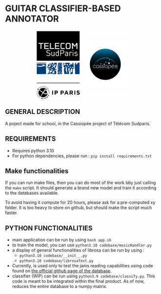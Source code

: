# GUITAR CLASSIFIER-BASED ANNOTATOR
<p align="center">
  <img src="logos/Logo_TSP_IP_Paris_-_Baseline_Noir.png" width="30%" style="vertical-align: middle;"/>
  <img src="logos/cassiopee-logo.png" width="30%" style="vertical-align: middle;"/>
</p>

## GENERAL DESCRIPTION
A poject made for school, in the Cassiopée project of Télécom Sudparis.
## REQUIREMENTS
 * Requires python 3.10
 * For python dependencies, please run :
   ```pip install requirements.txt```

## Make functionalities

If you can run make files, then you can do most of the work bby just calling the `make` script.
It should generate a brand new model and train it according to the databases available.


To avoid having it compute for 20 hours, please ask for a pre-computed xy folder. It is too heavy to store on github, but should make the script much faster.

## PYTHON FUNCTIONALITIES

 * main application can be run by using `bash app.sh`
 * to train the model, you can use `python3.10 codebase/musicHandler.py` 
 * a display of general functionalities of librosa can be run by using :
   * `python3.10 codebase/__init__.py`
   * `python3.10 codebase/librosaTest.py`
 * Currently, is used only to test the jams reading capabilities using code found on [the official github page of the database](https://github.com/marl/GuitarSet).
 * classifier (WIP) can be run using `python3.9 codebase/classify.py`. This code is meant to be integrated within the final product. As of now, reduces the entire database to a numpy matrix.